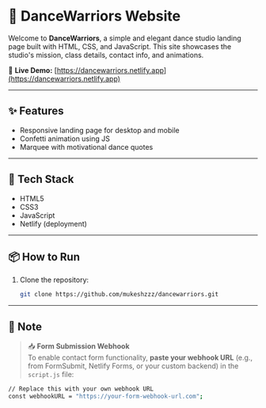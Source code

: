 <!-- <h1><b>Dance Warriors Studio :</b></h1>
<h4>Visit this Website for the preview :</h4>
<b>Website :</b> <strong>https://dancewarriors.netlify.app/</strong>
                                                                                    -->
# 💃 DanceWarriors Website

Welcome to **DanceWarriors**, a simple and elegant dance studio landing page built with HTML, CSS, and JavaScript. This site showcases the studio's mission, class details, contact info, and animations.

🔗 **Live Demo:** [https://dancewarriors.netlify.app](https://dancewarriors.netlify.app)

---

## ✨ Features

- Responsive landing page for desktop and mobile
- Confetti animation using JS
- Marquee with motivational dance quotes

---

## 🔧 Tech Stack

- HTML5  
- CSS3  
- JavaScript  
- Netlify (deployment)

---

## 📦 How to Run

1. Clone the repository:
   ```bash
   git clone https://github.com/mukeshzzz/dancewarriors.git


---

## 📌 Note

> 📥 **Form Submission Webhook**  
To enable contact form functionality, **paste your webhook URL** (e.g., from FormSubmit, Netlify Forms, or your custom backend) in the `script.js` file:

```bash
// Replace this with your own webhook URL
const webhookURL = "https://your-form-webhook-url.com";
